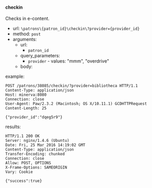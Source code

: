 #### checkin

Checks in e-content.

* url: `\patrons\{patron_id}\checkin\?provider={provider_id}`
* method: `post`
* arguments:
  * url:
    * `patron_id`
  * query_parameters:
    * `provider` - values: "mmm", "overdrive"
  * body:

example:

```
POST /patrons/38085/checkin/?provider=bibliotheca HTTP/1.1
Content-Type: application/json
Host: minerva:8080
Connection: close
User-Agent: Paw/2.3.2 (Macintosh; OS X/10.11.1) GCDHTTPRequest
Content-Length: 25

{"provider_id":"dqeg5r9"}
```

results:

```
HTTP/1.1 200 OK
Server: nginx/1.4.6 (Ubuntu)
Date: Fri, 25 Mar 2016 14:19:02 GMT
Content-Type: application/json
Transfer-Encoding: chunked
Connection: close
Allow: POST, OPTIONS
X-Frame-Options: SAMEORIGIN
Vary: Cookie

{"success":true}
```
